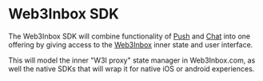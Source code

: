 # Web3Inbox SDK

The Web3Inbox SDK will combine functionality of
[Push](../../clients/push/README.md) and [Chat](../../clients/chat/README.md) 
into one offering by giving access to the [Web3Inbox](https://web3inbox.com)
inner state and user interface. 

This will model the inner "W3I proxy" state manager in Web3Inbox.com, 
as well the native SDKs that will wrap it for native iOS or android experiences.
